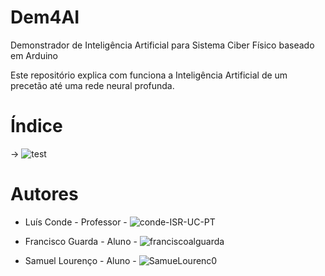 # Dem4AI
Demonstrador de Inteligência Artificial para Sistema Ciber Físico baseado em Arduino

Este repositório explica com funciona a Inteligência Artificial de um precetão até uma rede neural profunda.




# Índice

-> ![test](https://github.com/ipleiria-robotics/Dem4AI/blob/main/teste)



# Autores
 
 - Luís Conde - Professor - ![conde-ISR-UC-PT](https://github.com/conde-ISR-UC-PT)
 
 - Francisco Guarda - Aluno - ![franciscoalguarda]()
 - Samuel Lourenço  - Aluno - ![SamueLourenc0](https://github.com/SamueLourenc0)
